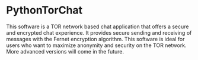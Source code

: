 # PythonTorChat
This software is a TOR network based chat application that offers a secure and encrypted chat experience. It provides secure sending and receiving of messages with the Fernet encryption algorithm. This software is ideal for users who want to maximize anonymity and security on the TOR network. More advanced versions will come in the future.
